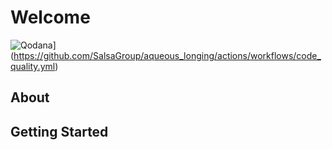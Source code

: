 # Welcome

![Qodana](https://github.com/SalsaGroup/aqueous_longing/actions/workflows/code_quality.yml/badge.svg)](https://github.com/SalsaGroup/aqueous_longing/actions/workflows/code_quality.yml)

## About

## Getting Started

